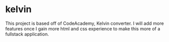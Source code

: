 # kelvin

This project is based off of CodeAcademy, Kelvin converter. I will add more features once I gain more html and css experience to make this more of a fullstack application. 